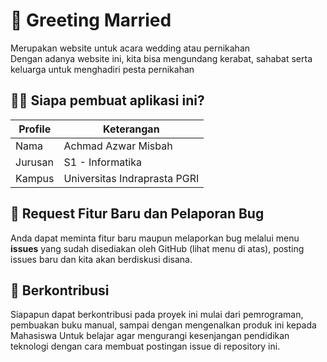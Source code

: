 # 📌 Greeting Married 
  <p>Merupakan website untuk acara wedding atau pernikahan <br>Dengan adanya website ini, kita bisa mengundang kerabat, sahabat serta keluarga untuk menghadiri pesta pernikahan <br><p>

## 👦🏽 Siapa pembuat aplikasi ini?

| Profile        |  Keterangan                      |
|----------------|----------------------------------|
| Nama           | Achmad Azwar Misbah              |
| Jurusan        | S1 - Informatika                 |
| Kampus         | Universitas Indraprasta PGRI     |



## 📌 Request Fitur Baru dan Pelaporan Bug

Anda dapat meminta fitur baru maupun melaporkan bug melalui menu **issues** yang sudah disediakan oleh GitHub (lihat menu di atas), posting issues baru dan kita akan berdiskusi disana.

## 🛒 Berkontribusi

Siapapun dapat berkontribusi pada proyek ini mulai dari pemrograman, pembuakan buku manual, sampai dengan mengenalkan produk ini kepada Mahasiswa 
Untuk belajar agar mengurangi kesenjangan pendidikan teknologi dengan cara membuat postingan issue di repository ini.

